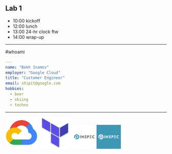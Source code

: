 ## Lab 1


- 10:00 kickoff
- 12:00 lunch
- 13:00 24-hr clock ftw
- 14:00 wrap-up

---

 #whoami

```yaml
---
name: "Bakh Inamov"
employer: "Google Cloud"
title: "Customer Engineer"
email: shipit@google.com
hobbies:
  - beer
  - skiing
  - techno
```

---

<img src="./img/cloud_icon_color.png" width="20%" border=0>
<img src="./img/terraform.png" width="20%" border=0>

<img src="./img/inspec_logo.png" width="30%" border=0>
